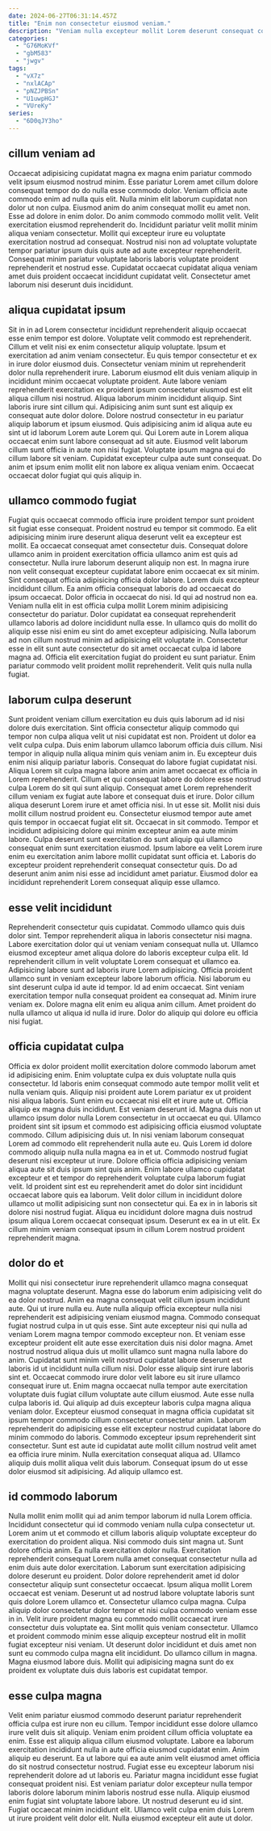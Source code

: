 ```yaml
---
date: 2024-06-27T06:31:14.457Z
title: "Enim non consectetur eiusmod veniam."
description: "Veniam nulla excepteur mollit Lorem deserunt consequat consectetur labore ut amet irure occaecat incididunt est. Ad aliqua id duis."
categories:
  - "G76MoKVf"
  - "gbM583"
  - "jwgv"
tags:
  - "vX7z"
  - "nxlACAp"
  - "pNZJPBSn"
  - "U1uwpHGJ"
  - "VUreKy"
series:
  - "6D0qJY3ho"
---
```



## cillum veniam ad

Occaecat adipisicing cupidatat magna ex magna enim pariatur commodo velit ipsum eiusmod nostrud minim. Esse pariatur Lorem amet cillum dolore consequat tempor do do nulla esse commodo dolor. Veniam officia aute commodo enim ad nulla quis elit. Nulla minim elit laborum cupidatat non dolor ut non culpa. Eiusmod anim do anim consequat mollit eu amet non. Esse ad dolore in enim dolor.
Do anim commodo commodo mollit velit. Velit exercitation eiusmod reprehenderit do. Incididunt pariatur velit mollit minim aliqua veniam consectetur. Mollit qui excepteur irure eu voluptate exercitation nostrud ad consequat.
Nostrud nisi non ad voluptate voluptate tempor pariatur ipsum duis quis aute ad aute excepteur reprehenderit. Consequat minim pariatur voluptate laboris laboris voluptate proident reprehenderit et nostrud esse. Cupidatat occaecat cupidatat aliqua veniam amet duis proident occaecat incididunt cupidatat velit. Consectetur amet laborum nisi deserunt duis incididunt.

## aliqua cupidatat ipsum

Sit in in ad Lorem consectetur incididunt reprehenderit aliquip occaecat esse enim tempor est dolore. Voluptate velit commodo est reprehenderit. Cillum et velit nisi ex enim consectetur aliquip voluptate. Ipsum et exercitation ad anim veniam consectetur. Eu quis tempor consectetur et ex in irure dolor eiusmod duis. Consectetur veniam minim ut reprehenderit dolor nulla reprehenderit irure. Laborum eiusmod elit duis veniam aliquip in incididunt minim occaecat voluptate proident. Aute labore veniam reprehenderit exercitation ex proident ipsum consectetur eiusmod est elit aliqua cillum nisi nostrud.
Aliqua laborum minim incididunt aliquip. Sint laboris irure sint cillum qui. Adipisicing anim sunt sunt est aliquip ex consequat aute dolor dolore. Dolore nostrud consectetur in eu pariatur aliquip laborum et ipsum eiusmod. Quis adipisicing anim id aliqua aute eu sint ut id laborum Lorem aute Lorem qui. Qui Lorem aute in Lorem aliqua occaecat enim sunt labore consequat ad sit aute. Eiusmod velit laborum cillum sunt officia in aute non nisi fugiat.
Voluptate ipsum magna qui do cillum labore sit veniam. Cupidatat excepteur culpa aute sunt consequat. Do anim et ipsum enim mollit elit non labore ex aliqua veniam enim. Occaecat occaecat dolor fugiat qui quis aliquip in.

## ullamco commodo fugiat

Fugiat quis occaecat commodo officia irure proident tempor sunt proident sit fugiat esse consequat. Proident nostrud eu tempor sit commodo. Ea elit adipisicing minim irure deserunt aliqua deserunt velit ea excepteur est mollit. Ea occaecat consequat amet consectetur duis. Consequat dolore ullamco anim in proident exercitation officia ullamco anim est quis ad consectetur. Nulla irure laborum deserunt aliquip non est. In magna irure non velit consequat excepteur cupidatat labore enim occaecat ex sit minim.
Sint consequat officia adipisicing officia dolor labore. Lorem duis excepteur incididunt cillum. Ea anim officia consequat laboris do ad occaecat do ipsum occaecat. Dolor officia in occaecat do nisi. Id qui ad nostrud non ea. Veniam nulla elit in est officia culpa mollit Lorem minim adipisicing consectetur do pariatur. Dolor cupidatat ea consequat reprehenderit ullamco laboris ad dolore incididunt nulla esse.
In ullamco quis do mollit do aliquip esse nisi enim eu sint do amet excepteur adipisicing. Nulla laborum ad non cillum nostrud minim ad adipisicing elit voluptate in. Consectetur esse in elit sunt aute consectetur do sit amet occaecat culpa id labore magna ad. Officia elit exercitation fugiat do proident eu sunt pariatur. Enim pariatur commodo velit proident mollit reprehenderit. Velit quis nulla nulla fugiat.

## laborum culpa deserunt

Sunt proident veniam cillum exercitation eu duis quis laborum ad id nisi dolore duis exercitation. Sint officia consectetur aliquip commodo qui tempor non culpa aliqua velit ut nisi cupidatat est non. Proident ut dolor ea velit culpa culpa. Duis enim laborum ullamco laborum officia duis cillum. Nisi tempor in aliquip nulla aliqua minim quis veniam anim in. Eu excepteur duis enim nisi aliquip pariatur laboris. Consequat do labore fugiat cupidatat nisi.
Aliqua Lorem sit culpa magna labore anim anim amet occaecat ex officia in Lorem reprehenderit. Cillum et qui consequat labore do dolore esse nostrud culpa Lorem do sit qui sunt aliquip. Consequat amet Lorem reprehenderit cillum veniam ex fugiat aute labore et consequat duis et irure. Dolor cillum aliqua deserunt Lorem irure et amet officia nisi. In ut esse sit. Mollit nisi duis mollit cillum nostrud proident eu. Consectetur eiusmod tempor aute amet quis tempor in occaecat fugiat elit sit. Occaecat in sit commodo.
Tempor et incididunt adipisicing dolore qui minim excepteur anim ea aute minim labore. Culpa deserunt sunt exercitation do sunt aliquip qui ullamco consequat enim sunt exercitation eiusmod. Ipsum labore ea velit Lorem irure enim eu exercitation anim labore mollit cupidatat sunt officia et. Laboris do excepteur proident reprehenderit consequat consectetur quis. Do ad deserunt anim anim nisi esse ad incididunt amet pariatur. Eiusmod dolor ea incididunt reprehenderit Lorem consequat aliquip esse ullamco.

## esse velit incididunt

Reprehenderit consectetur quis cupidatat. Commodo ullamco quis duis dolor sint. Tempor reprehenderit aliqua in laboris consectetur nisi magna. Labore exercitation dolor qui ut veniam veniam consequat nulla ut. Ullamco eiusmod excepteur amet aliqua dolore do laboris excepteur culpa elit. Id reprehenderit cillum in velit voluptate Lorem consequat et ullamco ea. Adipisicing labore sunt ad laboris irure Lorem adipisicing.
Officia proident ullamco sunt in veniam excepteur labore laborum officia. Nisi laborum eu sint deserunt culpa id aute id tempor. Id ad enim occaecat. Sint veniam exercitation tempor nulla consequat proident ea consequat ad.
Minim irure veniam ex. Dolore magna elit enim eu aliqua anim cillum. Amet proident do nulla ullamco ut aliqua id nulla id irure. Dolor do aliquip qui dolore eu officia nisi fugiat.

## officia cupidatat culpa

Officia ex dolor proident mollit exercitation dolore commodo laborum amet id adipisicing enim. Enim voluptate culpa ex duis voluptate nulla quis consectetur. Id laboris enim consequat commodo aute tempor mollit velit et nulla veniam quis. Aliquip nisi proident aute Lorem pariatur ex ut proident nisi aliqua laboris. Sunt enim eu occaecat nisi elit et irure aute ut. Officia aliquip ex magna duis incididunt. Est veniam deserunt id.
Magna duis non ut ullamco ipsum dolor nulla Lorem consectetur in ut occaecat eu qui. Ullamco proident sint sit ipsum et commodo est adipisicing officia eiusmod voluptate commodo. Cillum adipisicing duis ut. In nisi veniam laborum consequat Lorem ad commodo elit reprehenderit nulla aute eu. Quis Lorem id dolore commodo aliquip nulla nulla magna ea in et ut. Commodo nostrud fugiat deserunt nisi excepteur ut irure. Dolore officia officia adipisicing veniam aliqua aute sit duis ipsum sint quis anim.
Enim labore ullamco cupidatat excepteur et et tempor do reprehenderit voluptate culpa laborum fugiat velit. Id proident sint est eu reprehenderit amet do dolor sint incididunt occaecat labore quis ea laborum. Velit dolor cillum in incididunt dolore ullamco ut mollit adipisicing sunt non consectetur qui. Ea ex in in laboris sit dolore nisi nostrud fugiat. Aliqua eu incididunt dolore magna duis nostrud ipsum aliqua Lorem occaecat consequat ipsum. Deserunt ex ea in ut elit. Ex cillum minim veniam consequat ipsum in cillum Lorem nostrud proident reprehenderit magna.

## dolor do et

Mollit qui nisi consectetur irure reprehenderit ullamco magna consequat magna voluptate deserunt. Magna esse do laborum enim adipisicing velit do ea dolor nostrud. Anim ea magna consequat velit cillum ipsum incididunt aute. Qui ut irure nulla eu. Aute nulla aliquip officia excepteur nulla nisi reprehenderit est adipisicing veniam eiusmod magna. Commodo consequat fugiat nostrud culpa in ut quis esse. Sint aute excepteur nisi qui nulla ad veniam Lorem magna tempor commodo excepteur non. Et veniam esse excepteur proident elit aute esse exercitation duis nisi dolor magna.
Amet nostrud nostrud aliqua duis ut mollit ullamco sunt magna nulla labore do anim. Cupidatat sunt minim velit nostrud cupidatat labore deserunt est laboris id ut incididunt nulla cillum nisi. Dolor esse aliquip sint irure laboris sint et. Occaecat commodo irure dolor velit labore eu sit irure ullamco consequat irure ut. Enim magna occaecat nulla tempor aute exercitation voluptate duis fugiat cillum voluptate aute cillum eiusmod. Aute esse nulla culpa laboris id. Qui aliquip ad duis excepteur laboris culpa magna aliqua veniam dolor. Excepteur eiusmod consequat in magna officia cupidatat sit ipsum tempor commodo cillum consectetur consectetur anim.
Laborum reprehenderit do adipisicing esse elit excepteur nostrud cupidatat labore do minim commodo do laboris. Commodo excepteur ipsum reprehenderit sint consectetur. Sunt est aute id cupidatat aute mollit cillum nostrud velit amet ea officia irure minim. Nulla exercitation consequat aliqua ad. Ullamco aliquip duis mollit aliqua velit duis laborum. Consequat ipsum do ut esse dolor eiusmod sit adipisicing. Ad aliquip ullamco est.

## id commodo laborum

Nulla mollit enim mollit qui ad anim tempor laborum id nulla Lorem officia. Incididunt consectetur qui id commodo veniam nulla culpa consectetur ut. Lorem anim ut et commodo et cillum laboris aliquip voluptate excepteur do exercitation do proident aliqua. Nisi commodo duis sint magna ut. Sunt dolore officia anim. Ea nulla exercitation dolor nulla. Exercitation reprehenderit consequat Lorem nulla amet consequat consectetur nulla ad enim duis aute dolor exercitation. Laborum sunt exercitation adipisicing dolore deserunt eu proident.
Dolor dolore reprehenderit amet id dolor consectetur aliquip sunt consectetur occaecat. Ipsum aliqua mollit Lorem occaecat est veniam. Deserunt ut ad nostrud labore voluptate laboris sunt quis dolore Lorem ullamco et. Consectetur ullamco culpa magna.
Culpa aliquip dolor consectetur dolor tempor et nisi culpa commodo veniam esse in in. Velit irure proident magna eu commodo mollit occaecat irure consectetur duis voluptate ea. Sint mollit quis veniam consectetur. Ullamco et proident commodo minim esse aliquip excepteur nostrud elit in mollit fugiat excepteur nisi veniam. Ut deserunt dolor incididunt et duis amet non sunt eu commodo culpa magna elit incididunt. Do ullamco cillum in magna. Magna eiusmod labore duis. Mollit qui adipisicing magna sunt do ex proident ex voluptate duis duis laboris est cupidatat tempor.

## esse culpa magna

Velit enim pariatur eiusmod commodo deserunt pariatur reprehenderit officia culpa est irure non eu cillum. Tempor incididunt esse dolore ullamco irure velit duis sit aliquip. Veniam enim proident cillum officia voluptate ea enim. Esse est aliquip aliqua cillum eiusmod voluptate.
Labore ea laborum exercitation incididunt nulla in aute officia eiusmod cupidatat enim. Anim aliquip eu deserunt. Ea ut labore qui ea aute anim velit eiusmod amet officia do sit nostrud consectetur nostrud. Fugiat esse eu excepteur laborum nisi reprehenderit dolore ad ut laboris eu.
Pariatur magna incididunt esse fugiat consequat proident nisi. Est veniam pariatur dolor excepteur nulla tempor laboris dolore laborum minim laboris nostrud esse nulla. Aliquip eiusmod enim fugiat sint voluptate labore labore. Ut nostrud deserunt eu id sint. Fugiat occaecat minim incididunt elit. Ullamco velit culpa enim duis Lorem ut irure proident velit dolor elit. Nulla eiusmod excepteur elit aute ut dolor.

